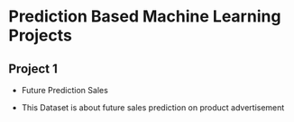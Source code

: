 # Prediction Based Machine Learning Projects

## Project 1
- Future Prediction Sales
* This Dataset is about future sales prediction on product advertisement
